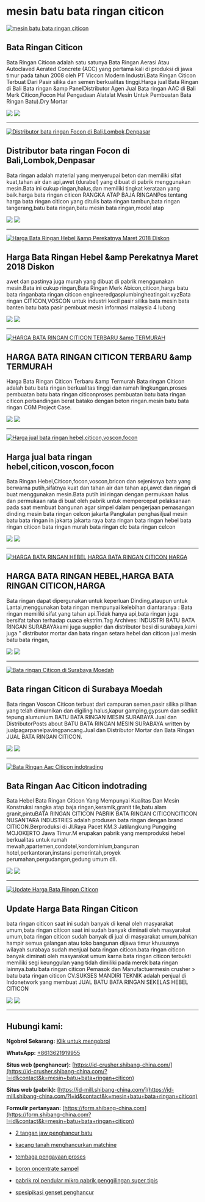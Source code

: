 # mesin batu bata ringan citicon

<a href="https://swt.shibang-china.com/?l=id&img&k=mesin+batu+bata+ringan+citicon" target="_blank">![mesin batu bata ringan citicon](http://static.shibang-china.com/all-800x300/1485.jpg)</a>

## Bata Ringan Citicon
Bata Ringan Citicon adalah satu satunya Bata Ringan Aerasi Atau Autoclaved Aerated Concrete (ACC) yang pertama kali di produksi di jawa timur pada tahun 2008 oleh PT Viccon Modern Industri.Bata Ringan Citicon Terbuat Dari Pasir silika dan semen berkualitas tinggi.Harga jual Bata Ringan di Bali Bata ringan &amp PanelDistributor Agen Jual Bata ringan AAC di Bali Merk Citicon,Focon Hal Pengadaan Alatalat Mesin Untuk Pembuatan Bata Ringan Batu).Dry Mortar


<a href="https://whatsapp.shibangsoft.com/WhatsApp.php" target="_blank" title="WhatsApp">![](http://static.shibang-china.com/icon/whatsapp.png)</a> <a href="https://swt.shibang-china.com/?l=id&icon&k=mesin+batu+bata+ringan+citicon" target="_blank">![](http://static.shibang-china.com/icon/chat-id.png)</a>

---

<a href="https://swt.shibang-china.com/?l=id&img&k=mesin+batu+bata+ringan+citicon" target="_blank">![Distributor bata ringan Focon di Bali,Lombok,Denpasar](http://static.shibang-china.com/all-800x300/557.jpg)</a>

## Distributor bata ringan Focon di Bali,Lombok,Denpasar
Bata ringan adalah material yang menyerupai beton dan memiliki sifat kuat,tahan air dan api,awet (durabel) yang dibuat di pabrik menggunakan mesin.Bata ini cukup ringan,halus,dan memiliki tingkat kerataan yang baik.harga bata ringan citicon RANGKA ATAP BAJA RINGANPos tentang harga bata ringan citicon yang ditulis bata ringan tambun,bata ringan tangerang,batu bata ringan,batu mesin bata ringan,model atap


<a href="https://whatsapp.shibangsoft.com/WhatsApp.php" target="_blank" title="WhatsApp">![](http://static.shibang-china.com/icon/whatsapp.png)</a> <a href="https://swt.shibang-china.com/?l=id&icon&k=mesin+batu+bata+ringan+citicon" target="_blank">![](http://static.shibang-china.com/icon/chat-id.png)</a>

---

<a href="https://swt.shibang-china.com/?l=id&img&k=mesin+batu+bata+ringan+citicon" target="_blank">![Harga Bata Ringan Hebel &amp Perekatnya Maret 2018 Diskon](http://static.shibang-china.com/all-800x300/1525.jpg)</a>

## Harga Bata Ringan Hebel &amp Perekatnya Maret 2018 Diskon
awet dan pastinya juga murah yang dibuat di pabrik menggunakan mesin.Bata ini cukup ringan,Bata Ringan Merk Abicon,citicon,harga batu bata ringanbata ringan citicon engineeredgasplumbingheatingair.xyzBata ringan CITICON,VOSCON untuk industri kecil pasir silika bata mesin bata banten batu bata pasir pembuat mesin informasi malaysia 4 lubang


<a href="https://whatsapp.shibangsoft.com/WhatsApp.php" target="_blank" title="WhatsApp">![](http://static.shibang-china.com/icon/whatsapp.png)</a> <a href="https://swt.shibang-china.com/?l=id&icon&k=mesin+batu+bata+ringan+citicon" target="_blank">![](http://static.shibang-china.com/icon/chat-id.png)</a>

---

<a href="https://swt.shibang-china.com/?l=id&img&k=mesin+batu+bata+ringan+citicon" target="_blank">![HARGA BATA RINGAN CITICON TERBARU &amp TERMURAH](http://static.shibang-china.com/all-800x300/228.jpg)</a>

## HARGA BATA RINGAN CITICON TERBARU &amp TERMURAH
Harga Bata Ringan Citicon Terbaru &amp Termurah Bata ringan Citicon adalah batu bata ringan berkualitas tinggi dan ramah lingkungan.proses pembuatan batu bata ringan citiconproses pembuatan batu bata ringan citicon.perbandingan berat batako dengan beton ringan.mesin batu bata ringan CGM Project Case.


<a href="https://whatsapp.shibangsoft.com/WhatsApp.php" target="_blank" title="WhatsApp">![](http://static.shibang-china.com/icon/whatsapp.png)</a> <a href="https://swt.shibang-china.com/?l=id&icon&k=mesin+batu+bata+ringan+citicon" target="_blank">![](http://static.shibang-china.com/icon/chat-id.png)</a>

---

<a href="https://swt.shibang-china.com/?l=id&img&k=mesin+batu+bata+ringan+citicon" target="_blank">![Harga jual bata ringan hebel,citicon,voscon,focon](http://static.shibang-china.com/all-800x300/802.jpg)</a>

## Harga jual bata ringan hebel,citicon,voscon,focon
Bata Ringan Hebel,Citicon,focon,voscon,bricon dan sejenisnya bata yang berwarna putih,sifatnya kuat dan tahan air dan tahan api,awet dan ringan di buat menggunakan mesin.Bata putih ini ringan dengan permukaan halus dan permukaan rata di buat oleh pabrik untuk mempercepat pelaksanaan pada saat membuat bangunan agar simpel dalam pengerjaan pemasangan dinding.mesin bata ringan celcon jakarta Pangkalan penghasiljual mesin batu bata ringan in jakarta jakarta raya bata ringan bata ringan hebel bata ringan citicon bata ringan murah bata ringan clc bata ringan celcon


<a href="https://whatsapp.shibangsoft.com/WhatsApp.php" target="_blank" title="WhatsApp">![](http://static.shibang-china.com/icon/whatsapp.png)</a> <a href="https://swt.shibang-china.com/?l=id&icon&k=mesin+batu+bata+ringan+citicon" target="_blank">![](http://static.shibang-china.com/icon/chat-id.png)</a>

---

<a href="https://swt.shibang-china.com/?l=id&img&k=mesin+batu+bata+ringan+citicon" target="_blank">![HARGA BATA RINGAN HEBEL,HARGA BATA RINGAN CITICON,HARGA](http://static.shibang-china.com/all-800x300/70.jpg)</a>

## HARGA BATA RINGAN HEBEL,HARGA BATA RINGAN CITICON,HARGA
Bata ringan dapat dipergunakan untuk keperluan Dinding,ataupun untuk Lantai,menggunakan bata ringan mempunyai kelebihan diantaranya : Bata ringan memiliki sifat yang tahan api.Tidak hanya api,bata ringan juga bersifat tahan terhadap cuaca ekstrim.Tag Archives: INDUSTRI BATU BATA RINGAN SURABAYAkami juga supplier dan distributor besi di surabaya,kami juga " distributor mortar dan bata ringan setara hebel dan citicon jual mesin batu bata ringan,


<a href="https://whatsapp.shibangsoft.com/WhatsApp.php" target="_blank" title="WhatsApp">![](http://static.shibang-china.com/icon/whatsapp.png)</a> <a href="https://swt.shibang-china.com/?l=id&icon&k=mesin+batu+bata+ringan+citicon" target="_blank">![](http://static.shibang-china.com/icon/chat-id.png)</a>

---

<a href="https://swt.shibang-china.com/?l=id&img&k=mesin+batu+bata+ringan+citicon" target="_blank">![Bata ringan Citicon di Surabaya Moedah](http://static.shibang-china.com/all-800x300/654.jpg)</a>

## Bata ringan Citicon di Surabaya Moedah
Bata ringan Voscon Citicon terbuat dari campuran semen,pasir silika pilihan yang telah dimurnikan dan digiling halus,kapur gamping,gypsum dan sedikit tepung alumunium.BATU BATA RINGAN MESIN SURABAYA Jual dan DistributorPosts about BATU BATA RINGAN MESIN SURABAYA written by jualpagarpanelpavingpancang.Jual dan Distributor Mortar dan Bata Ringan JUAL BATA RINGAN CITICON.


<a href="https://whatsapp.shibangsoft.com/WhatsApp.php" target="_blank" title="WhatsApp">![](http://static.shibang-china.com/icon/whatsapp.png)</a> <a href="https://swt.shibang-china.com/?l=id&icon&k=mesin+batu+bata+ringan+citicon" target="_blank">![](http://static.shibang-china.com/icon/chat-id.png)</a>

---

<a href="https://swt.shibang-china.com/?l=id&img&k=mesin+batu+bata+ringan+citicon" target="_blank">![Bata Ringan Aac Citicon indotrading](http://static.shibang-china.com/all-800x300/1146.jpg)</a>

## Bata Ringan Aac Citicon indotrading
Bata Hebel Bata Ringan Citicon Yang Mempunyai Kualitas Dan Mesin Konstruksi rangka atap baja ringan,keramik,granit tile,batu alam granit,pintuBATA RINGAN CITICON PABRIK BATA RINGAN CITICONCITICON NUSANTARA INDUSTRIES adalah produsen bata ringan dengan brand CITICON.Berproduksi di Jl.Raya Pacet KM.3 Jatilangkung Pungging MOJOKERTO Jawa Timur.M erupakan pabrik yang memproduksi hebel berkualitas untuk rumah mewah,apartemen,condotel,kondominium,bangunan hotel,perkantoran,instansi pemerintah,proyek perumahan,pergudangan,gedung umum dll.


<a href="https://whatsapp.shibangsoft.com/WhatsApp.php" target="_blank" title="WhatsApp">![](http://static.shibang-china.com/icon/whatsapp.png)</a> <a href="https://swt.shibang-china.com/?l=id&icon&k=mesin+batu+bata+ringan+citicon" target="_blank">![](http://static.shibang-china.com/icon/chat-id.png)</a>

---

<a href="https://swt.shibang-china.com/?l=id&img&k=mesin+batu+bata+ringan+citicon" target="_blank">![Update Harga Bata Ringan Citicon](http://static.shibang-china.com/all-800x300/1244.jpg)</a>

## Update Harga Bata Ringan Citicon
bata ringan citicon saat ini sudah banyak di kenal oleh masyarakat umum,bata ringan citicon saat ini sudah banyak diminati oleh masyarakat umum,bata ringan citicon sudah banyak di jual di masyarakat umum,bahkan hampir semua galangan atau toko bangunan dijawa timur khususnya wilayah surabaya sudah menjual bata ringan citicon.bata ringan citicon banyak diminati oleh masyarakat umum karna bata ringan citicon terbukti memiliki segi keunggulan yang tidah dimiliki pada merek bata ringan lainnya.batu bata ringan citicon Pemasok dan Manufactuermesin crusher » batu bata ringan citicon CV.SUKSES MANDIRI TEKNIK adalah penjual di Indonetwork yang membuat JUAL BATU BATA RINGAN SEKELAS HEBEL CITICON


<a href="https://whatsapp.shibangsoft.com/WhatsApp.php" target="_blank" title="WhatsApp">![](http://static.shibang-china.com/icon/whatsapp.png)</a> <a href="https://swt.shibang-china.com/?l=id&icon&k=mesin+batu+bata+ringan+citicon" target="_blank">![](http://static.shibang-china.com/icon/chat-id.png)</a>

---
## Hubungi kami:

**Ngobrol Sekarang:** [Klik untuk mengobrol](https://swt.shibang-china.com?l=id&contact&k=mesin+batu+bata+ringan+citicon)

**WhatsApp:**  [+8613621919955](https://whatsapp.shibangsoft.com/WhatsApp.php)

**Situs web (penghancur):** [https://id-crusher.shibang-china.com/](https://id-crusher.shibang-china.com/?l=id&contact&k=mesin+batu+bata+ringan+citicon)

**Situs web (pabrik):** [https://id-mill.shibang-china.com/](https://id-mill.shibang-china.com/?l=id&contact&k=mesin+batu+bata+ringan+citicon)

**Formulir pertanyaan:** [https://form.shibang-china.com](https://form.shibang-china.com?l=id&contact&k=mesin+batu+bata+ringan+citicon)

* [2 tangan jaw penghancur batu](../35/2%20tangan%20jaw%20penghancur%20batu.md)

* [kacang tanah menghancurkan matchine](../33/kacang%20tanah%20menghancurkan%20matchine.md)

* [tembaga pengayaan proses](../32/tembaga%20pengayaan%20proses.md)

* [boron oncentrate sampel](../31/boron%20oncentrate%20sampel.md)

* [pabrik rol pendular mikro pabrik penggilingan super tipis](../38/pabrik%20rol%20pendular%20mikro%20pabrik%20penggilingan%20super%20tipis.md)

* [spesipikasi genset penghancur](../39/spesipikasi%20genset%20penghancur.md)